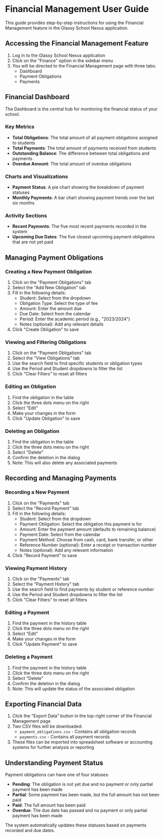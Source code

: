 # Financial Management User Guide

This guide provides step-by-step instructions for using the Financial Management feature in the Glassy School Nexus application.

## Accessing the Financial Management Feature

1. Log in to the Glassy School Nexus application
2. Click on the "Finance" option in the sidebar menu
3. You will be directed to the Financial Management page with three tabs:
   - Dashboard
   - Payment Obligations
   - Payments

## Financial Dashboard

The Dashboard is the central hub for monitoring the financial status of your school.

### Key Metrics

- **Total Obligations**: The total amount of all payment obligations assigned to students
- **Total Payments**: The total amount of payments received from students
- **Outstanding Balance**: The difference between total obligations and payments
- **Overdue Amount**: The total amount of overdue obligations

### Charts and Visualizations

- **Payment Status**: A pie chart showing the breakdown of payment statuses
- **Monthly Payments**: A bar chart showing payment trends over the last six months

### Activity Sections

- **Recent Payments**: The five most recent payments recorded in the system
- **Upcoming Due Dates**: The five closest upcoming payment obligations that are not yet paid

## Managing Payment Obligations

### Creating a New Payment Obligation

1. Click on the "Payment Obligations" tab
2. Select the "Add New Obligation" tab
3. Fill in the following details:
   - Student: Select from the dropdown
   - Obligation Type: Select the type of fee
   - Amount: Enter the amount due
   - Due Date: Select from the calendar
   - Period: Enter the academic period (e.g., "2023/2024")
   - Notes (optional): Add any relevant details
4. Click "Create Obligation" to save

### Viewing and Filtering Obligations

1. Click on the "Payment Obligations" tab
2. Select the "View Obligations" tab
3. Use the search field to find specific students or obligation types
4. Use the Period and Student dropdowns to filter the list
5. Click "Clear Filters" to reset all filters

### Editing an Obligation

1. Find the obligation in the table
2. Click the three dots menu on the right
3. Select "Edit"
4. Make your changes in the form
5. Click "Update Obligation" to save

### Deleting an Obligation

1. Find the obligation in the table
2. Click the three dots menu on the right
3. Select "Delete"
4. Confirm the deletion in the dialog
5. Note: This will also delete any associated payments

## Recording and Managing Payments

### Recording a New Payment

1. Click on the "Payments" tab
2. Select the "Record Payment" tab
3. Fill in the following details:
   - Student: Select from the dropdown
   - Payment Obligation: Select the obligation this payment is for
   - Amount: Enter the payment amount (defaults to remaining balance)
   - Payment Date: Select from the calendar
   - Payment Method: Choose from cash, card, bank transfer, or other
   - Reference Number (optional): Enter a receipt or transaction number
   - Notes (optional): Add any relevant information
4. Click "Record Payment" to save

### Viewing Payment History

1. Click on the "Payments" tab
2. Select the "Payment History" tab
3. Use the search field to find payments by student or reference number
4. Use the Period and Student dropdowns to filter the list
5. Click "Clear Filters" to reset all filters

### Editing a Payment

1. Find the payment in the history table
2. Click the three dots menu on the right
3. Select "Edit"
4. Make your changes in the form
5. Click "Update Payment" to save

### Deleting a Payment

1. Find the payment in the history table
2. Click the three dots menu on the right
3. Select "Delete"
4. Confirm the deletion in the dialog
5. Note: This will update the status of the associated obligation

## Exporting Financial Data

1. Click the "Export Data" button in the top-right corner of the Financial Management page
2. Two CSV files will be downloaded:
   - `payment_obligations.csv` - Contains all obligation records
   - `payments.csv` - Contains all payment records
3. These files can be imported into spreadsheet software or accounting systems for further analysis or reporting

## Understanding Payment Status

Payment obligations can have one of four statuses:

- **Pending**: The obligation is not yet due and no payment or only partial payment has been made
- **Partial**: Some payment has been made, but the full amount has not been paid
- **Paid**: The full amount has been paid
- **Overdue**: The due date has passed and no payment or only partial payment has been made

The system automatically updates these statuses based on payments recorded and due dates.

